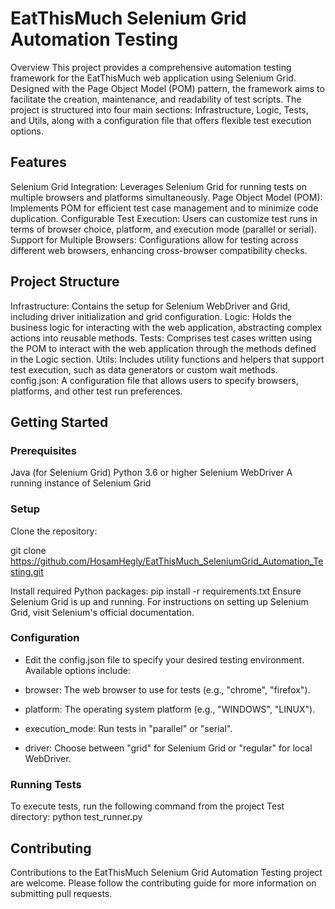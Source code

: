 # EatThisMuch Selenium Grid Automation Testing
Overview
This project provides a comprehensive automation testing framework for the EatThisMuch web application using Selenium Grid. Designed with the Page Object Model (POM) pattern, the framework aims to facilitate the creation, maintenance, and readability of test scripts. The project is structured into four main sections: Infrastructure, Logic, Tests, and Utils, along with a configuration file that offers flexible test execution options.

## Features
Selenium Grid Integration: Leverages Selenium Grid for running tests on multiple browsers and platforms simultaneously.
Page Object Model (POM): Implements POM for efficient test case management and to minimize code duplication.
Configurable Test Execution: Users can customize test runs in terms of browser choice, platform, and execution mode (parallel or serial).
Support for Multiple Browsers: Configurations allow for testing across different web browsers, enhancing cross-browser compatibility checks.
## Project Structure
Infrastructure: Contains the setup for Selenium WebDriver and Grid, including driver initialization and grid configuration.
Logic: Holds the business logic for interacting with the web application, abstracting complex actions into reusable methods.
Tests: Comprises test cases written using the POM to interact with the web application through the methods defined in the Logic section.
Utils: Includes utility functions and helpers that support test execution, such as data generators or custom wait methods.
config.json: A configuration file that allows users to specify browsers, platforms, and other test run preferences.

## Getting Started
### Prerequisites
Java (for Selenium Grid)
Python 3.6 or higher
Selenium WebDriver
A running instance of Selenium Grid

### Setup
Clone the repository:

git clone https://github.com/HosamHegly/EatThisMuch_SeleniumGrid_Automation_Testing.git

Install required Python packages:
pip install -r requirements.txt
Ensure Selenium Grid is up and running. For instructions on setting up Selenium Grid, visit Selenium's official documentation.

### Configuration
* Edit the config.json file to specify your desired testing environment. Available options include:
  
* browser: The web browser to use for tests (e.g., "chrome", "firefox").
  
* platform: The operating system platform (e.g., "WINDOWS", "LINUX").

* execution_mode: Run tests in "parallel" or "serial".

* driver: Choose between "grid" for Selenium Grid or "regular" for local WebDriver.

### Running Tests
To execute tests, run the following command from the project Test directory:
python test_runner.py

## Contributing
Contributions to the EatThisMuch Selenium Grid Automation Testing project are welcome. Please follow the contributing guide for more information on submitting pull requests.
